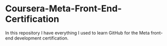# Coursera-Meta-Front-End-Certification
In this repository I have everything I used to learn GitHub for the Meta front-end development certification.
